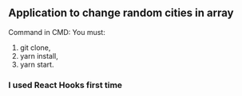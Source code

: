 ## Application to change random cities in array

Command in CMD:
You must:
1. git clone, 
2. yarn install, 
3. yarn start.

### I used React Hooks first time
